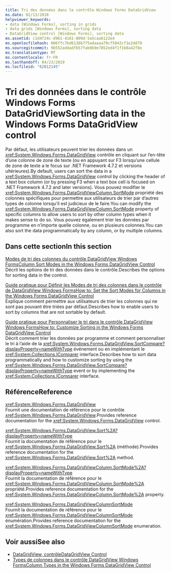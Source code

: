 ```yaml
---
title: Tri des données dans le contrôle Windows Forms DataGridView
ms.date: 02/13/2018
helpviewer_keywords:
- data [Windows Forms], sorting in grids
- data grids [Windows Forms], sorting data
- DataGridView control [Windows Forms], sorting data
ms.assetid: c1d4f24c-d961-4181-809d-5a5caa6122e4
ms.openlocfilehash: 606ffc7bd6136b775adaaaa79cf5042cf1e2dd70
ms.sourcegitcommit: 9b552addadfb57fab0b9e7852ed4f1f1b8a42f8e
ms.translationtype: MT
ms.contentlocale: fr-FR
ms.lasthandoff: 04/23/2019
ms.locfileid: "62012145"
---
```

# <a name="sorting-data-in-the-windows-forms-datagridview-control"></a><span data-ttu-id="3847b-102">Tri des données dans le contrôle Windows Forms DataGridView</span><span class="sxs-lookup"><span data-stu-id="3847b-102">Sorting data in the Windows Forms DataGridView control</span></span>

<span data-ttu-id="3847b-103">Par défaut, les utilisateurs peuvent trier les données dans un <xref:System.Windows.Forms.DataGridView> contrôle en cliquant sur l’en-tête d’une colonne de zone de texte (ou en appuyant sur F3 lorsqu’une cellule de zone de texte a le focus sur .NET Framework 4.7.2 et versions ultérieures).</span><span class="sxs-lookup"><span data-stu-id="3847b-103">By default, users can sort the data in a <xref:System.Windows.Forms.DataGridView> control by clicking the header of a text box column (or by pressing F3 when a text box cell is focused on .NET Framework 4.7.2 and later versions).</span></span> <span data-ttu-id="3847b-104">Vous pouvez modifier le <xref:System.Windows.Forms.DataGridViewColumn.SortMode> propriété des colonnes spécifiques pour permettre aux utilisateurs de trier par d’autres types de colonne lorsqu’il est judicieux de le faire.</span><span class="sxs-lookup"><span data-stu-id="3847b-104">You can modify the <xref:System.Windows.Forms.DataGridViewColumn.SortMode> property of specific columns to allow users to sort by other column types when it makes sense to do so.</span></span> <span data-ttu-id="3847b-105">Vous pouvez également trier les données par programme en n’importe quelle colonne, ou en plusieurs colonnes.</span><span class="sxs-lookup"><span data-stu-id="3847b-105">You can also sort the data programmatically by any column, or by multiple columns.</span></span>

## <a name="in-this-section"></a><span data-ttu-id="3847b-106">Dans cette section</span><span class="sxs-lookup"><span data-stu-id="3847b-106">In this section</span></span>

[<span data-ttu-id="3847b-107">Modes de tri des colonnes du contrôle DataGridView Windows Forms</span><span class="sxs-lookup"><span data-stu-id="3847b-107">Column Sort Modes in the Windows Forms DataGridView Control</span></span>](column-sort-modes-in-the-windows-forms-datagridview-control.md)  
<span data-ttu-id="3847b-108">Décrit les options de tri des données dans le contrôle.</span><span class="sxs-lookup"><span data-stu-id="3847b-108">Describes the options for sorting data in the control.</span></span>

[<span data-ttu-id="3847b-109">Guide pratique pour Définir les Modes de tri des colonnes dans le contrôle de DataGridView Windows Forms</span><span class="sxs-lookup"><span data-stu-id="3847b-109">How to: Set the Sort Modes for Columns in the Windows Forms DataGridView Control</span></span>](set-the-sort-modes-for-columns-wf-datagridview-control.md)  
<span data-ttu-id="3847b-110">Explique comment permettre aux utilisateurs de trier les colonnes qui ne sont pas pouvant être triées par défaut.</span><span class="sxs-lookup"><span data-stu-id="3847b-110">Describes how to enable users to sort by columns that are not sortable by default.</span></span>

[<span data-ttu-id="3847b-111">Guide pratique pour Personnaliser le tri dans le contrôle DataGridView Windows Forms</span><span class="sxs-lookup"><span data-stu-id="3847b-111">How to: Customize Sorting in the Windows Forms DataGridView Control</span></span>](how-to-customize-sorting-in-the-windows-forms-datagridview-control.md)  
<span data-ttu-id="3847b-112">Décrit comment trier les données par programme et comment personnaliser le tri à l’aide de la <xref:System.Windows.Forms.DataGridView.SortCompare?displayProperty=nameWithType> événement ou en implémentant le <xref:System.Collections.IComparer> interface.</span><span class="sxs-lookup"><span data-stu-id="3847b-112">Describes how to sort data programmatically and how to customize sorting by using the <xref:System.Windows.Forms.DataGridView.SortCompare?displayProperty=nameWithType> event or by implementing the <xref:System.Collections.IComparer> interface.</span></span>

## <a name="reference"></a><span data-ttu-id="3847b-113">Référence</span><span class="sxs-lookup"><span data-stu-id="3847b-113">Reference</span></span>

<xref:System.Windows.Forms.DataGridView>  
<span data-ttu-id="3847b-114">Fournit une documentation de référence pour le contrôle <xref:System.Windows.Forms.DataGridView>.</span><span class="sxs-lookup"><span data-stu-id="3847b-114">Provides reference documentation for the <xref:System.Windows.Forms.DataGridView> control.</span></span>  

<xref:System.Windows.Forms.DataGridView.Sort%2A?displayProperty=nameWithType>  
<span data-ttu-id="3847b-115">Fournit la documentation de référence pour le <xref:System.Windows.Forms.DataGridView.Sort%2A> (méthode).</span><span class="sxs-lookup"><span data-stu-id="3847b-115">Provides reference documentation for the <xref:System.Windows.Forms.DataGridView.Sort%2A> method.</span></span>

<xref:System.Windows.Forms.DataGridViewColumn.SortMode%2A?displayProperty=nameWithType>  
<span data-ttu-id="3847b-116">Fournit la documentation de référence pour le <xref:System.Windows.Forms.DataGridViewColumn.SortMode%2A> propriété.</span><span class="sxs-lookup"><span data-stu-id="3847b-116">Provides reference documentation for the <xref:System.Windows.Forms.DataGridViewColumn.SortMode%2A> property.</span></span>

<xref:System.Windows.Forms.DataGridViewColumnSortMode>  
<span data-ttu-id="3847b-117">Fournit la documentation de référence pour le <xref:System.Windows.Forms.DataGridViewColumnSortMode> énumération.</span><span class="sxs-lookup"><span data-stu-id="3847b-117">Provides reference documentation for the <xref:System.Windows.Forms.DataGridViewColumnSortMode> enumeration.</span></span>

## <a name="see-also"></a><span data-ttu-id="3847b-118">Voir aussi</span><span class="sxs-lookup"><span data-stu-id="3847b-118">See also</span></span>

- [<span data-ttu-id="3847b-119">DataGridView, contrôle</span><span class="sxs-lookup"><span data-stu-id="3847b-119">DataGridView Control</span></span>](datagridview-control-windows-forms.md)
- [<span data-ttu-id="3847b-120">Types de colonnes dans le contrôle DataGridView Windows Forms</span><span class="sxs-lookup"><span data-stu-id="3847b-120">Column Types in the Windows Forms DataGridView Control</span></span>](column-types-in-the-windows-forms-datagridview-control.md)
